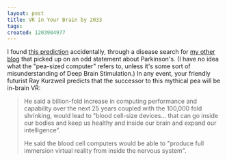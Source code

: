 ```yaml
---
layout: post
title: VR in Your Brain by 2033
tags: 
created: 1203904977
---
```

I found [this prediction](http://news.bbc.co.uk/1/hi/technology/7258105.stm) accidentally, through a disease search for [my other blog](http://plagueblog.blogspot.com/) that picked up on an odd statement about Parkinson's.  (I have no idea what the "pea-sized computer" refers to, unless it's some sort of misunderstanding of Deep Brain Stimulation.)  In any event, your friendly futurist Ray Kurzweil predicts that the successor to this mythical pea will be in-brain VR:

> He said a billion-fold increase in computing performance and capability over the next 25 years coupled with the 100,000 fold shrinking, would lead to "blood cell-size devices... that can go inside our bodies and keep us healthy and inside our brain and expand our intelligence".
>
> He said the blood cell computers would be able to "produce full immersion virtual reality from inside the nervous system".
